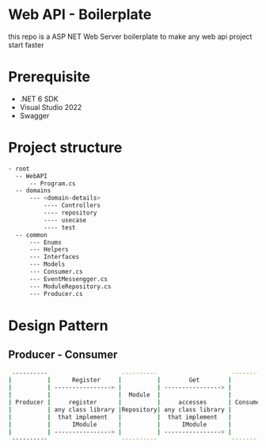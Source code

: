 # Web API - Boilerplate
this repo is a ASP NET Web Server boilerplate to make any web api project start faster

# Prerequisite
- .NET 6 SDK
- Visual Studio 2022
- Swagger

# Project structure
```sh
- root
  -- WebAPI
      -- Program.cs
  -- domains
      --- <domain-details>
          ---- Controllers
          ---- repository
          ---- usecase
          ---- test
  -- common
      --- Enums
      --- Helpers
      --- Interfaces
      --- Models
      --- Consumer.cs
      --- EventMessengger.cs
      --- ModuleRepository.cs
      --- Producer.cs
```

# Design Pattern
## Producer - Consumer
```sh
 ----------                     ----------                     ----------
|          |      Register     |          |        Get        |          |
|          | ----------------> |          | ----------------> |          |
|          |                   |  Module  |                   |          |
| Producer |     register      |          |     accesses      | Consumer |
|          | any class library |Repository| any class library |          |
|          |  that implement   |          |  that implement   |          |
|          |      IModule      |          |      IModule      |          |
|          | ----------------> |          | ----------------> |          |
 ----------                     ----------                     ----------
 ```

